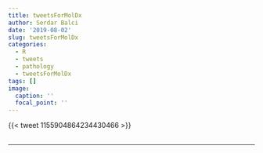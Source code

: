 ```yaml
---
title: tweetsForMolDx
author: Serdar Balci
date: '2019-08-02'
slug: tweetsForMolDx
categories:
  - R
  - tweets
  - pathology
  - tweetsForMolDx
tags: []
image:
  caption: ''
  focal_point: ''
---
```



{{< tweet 1155904864234430466 >}}
<br>
<br>
<hr>

